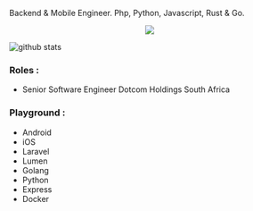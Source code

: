 Backend & Mobile Engineer. Php, Python, Javascript, Rust & Go.

<!-- thropy -->
<a href="https://simphiwehlabisa.github.io">
    <p align="center">
        <img src="https://github-profile-trophy.vercel.app/?username=simphiwehlabisa&column=7&theme=onedark"/>
    </p>
</a>

![github stats](https://github-readme-stats.vercel.app/api?username=simphiwehlabisa&show_icons=true)

### Roles :
- Senior Software Engineer Dotcom Holdings South Africa

### Playground :
- Android
- iOS
- Laravel
- Lumen
- Golang
- Python
- Express
- Docker
